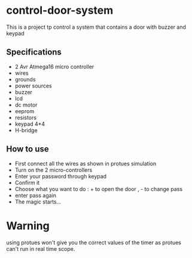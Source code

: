# control-door-system
This is a project tp control a system that contains a door with buzzer and keypad
## Specifications
- 2 Avr Atmega16 micro controller
- wires
- grounds
- power sources
- buzzer
- lcd
- dc motor
- eeprom
- resistors
- keypad 4*4
- H-bridge 
## How to use
- First connect all the wires as shown in protues simulation
- Turn on the 2 micro-controllers
- Enter your password through keypad
- Confirm it
- Choose what you want to do : + to open the door , - to change pass
- enter pass again
- The magic starts...
# Warning
using protues won't give you the correct values of the timer as protues can't run in real time scope.
